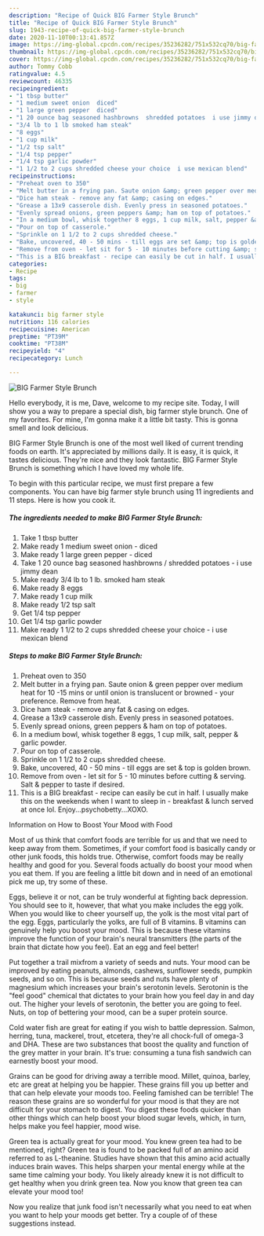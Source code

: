 ```yaml
---
description: "Recipe of Quick BIG Farmer Style Brunch"
title: "Recipe of Quick BIG Farmer Style Brunch"
slug: 1943-recipe-of-quick-big-farmer-style-brunch
date: 2020-11-10T00:13:41.857Z
image: https://img-global.cpcdn.com/recipes/35236282/751x532cq70/big-farmer-style-brunch-recipe-main-photo.jpg
thumbnail: https://img-global.cpcdn.com/recipes/35236282/751x532cq70/big-farmer-style-brunch-recipe-main-photo.jpg
cover: https://img-global.cpcdn.com/recipes/35236282/751x532cq70/big-farmer-style-brunch-recipe-main-photo.jpg
author: Tommy Cobb
ratingvalue: 4.5
reviewcount: 46335
recipeingredient:
- "1 tbsp butter"
- "1 medium sweet onion  diced"
- "1 large green pepper  diced"
- "1 20 ounce bag seasoned hashbrowns  shredded potatoes  i use jimmy dean"
- "3/4 lb to 1 lb smoked ham steak"
- "8 eggs"
- "1 cup milk"
- "1/2 tsp salt"
- "1/4 tsp pepper"
- "1/4 tsp garlic powder"
- "1 1/2 to 2 cups shredded cheese your choice  i use mexican blend"
recipeinstructions:
- "Preheat oven to 350"
- "Melt butter in a frying pan. Saute onion &amp; green pepper over medium heat for 10 -15 mins or until onion is translucent or browned - your preference. Remove from heat."
- "Dice ham steak - remove any fat &amp; casing on edges."
- "Grease a 13x9 casserole dish. Evenly press in seasoned potatoes."
- "Evenly spread onions, green peppers &amp; ham on top of potatoes."
- "In a medium bowl, whisk together 8 eggs, 1 cup milk, salt, pepper &amp; garlic powder."
- "Pour on top of casserole."
- "Sprinkle on 1 1/2 to 2 cups shredded cheese."
- "Bake, uncovered, 40 - 50 mins - till eggs are set &amp; top is golden brown."
- "Remove from oven - let sit for 5 - 10 minutes before cutting &amp; serving. Salt &amp; pepper to taste if desired."
- "This is a BIG breakfast - recipe can easily be cut in half. I usually make this on the weekends when I want to sleep in - breakfast &amp; lunch served at once lol. Enjoy...psychobetty...XOXO."
categories:
- Recipe
tags:
- big
- farmer
- style

katakunci: big farmer style 
nutrition: 116 calories
recipecuisine: American
preptime: "PT39M"
cooktime: "PT38M"
recipeyield: "4"
recipecategory: Lunch

---
```



![BIG Farmer Style Brunch](https://img-global.cpcdn.com/recipes/35236282/751x532cq70/big-farmer-style-brunch-recipe-main-photo.jpg)

Hello everybody, it is me, Dave, welcome to my recipe site. Today, I will show you a way to prepare a special dish, big farmer style brunch. One of my favorites. For mine, I'm gonna make it a little bit tasty. This is gonna smell and look delicious.

BIG Farmer Style Brunch is one of the most well liked of current trending foods on earth. It's appreciated by millions daily. It is easy, it is quick, it tastes delicious. They're nice and they look fantastic. BIG Farmer Style Brunch is something which I have loved my whole life.




To begin with this particular recipe, we must first prepare a few components. You can have big farmer style brunch using 11 ingredients and 11 steps. Here is how you cook it.

<!--inarticleads1-->

##### The ingredients needed to make BIG Farmer Style Brunch:

1. Take 1 tbsp butter
1. Make ready 1 medium sweet onion - diced
1. Make ready 1 large green pepper - diced
1. Take 1 20 ounce bag seasoned hashbrowns / shredded potatoes - i use jimmy dean
1. Make ready 3/4 lb to 1 lb. smoked ham steak
1. Make ready 8 eggs
1. Make ready 1 cup milk
1. Make ready 1/2 tsp salt
1. Get 1/4 tsp pepper
1. Get 1/4 tsp garlic powder
1. Make ready 1 1/2 to 2 cups shredded cheese your choice - i use mexican blend




<!--inarticleads2-->

##### Steps to make BIG Farmer Style Brunch:

1. Preheat oven to 350
1. Melt butter in a frying pan. Saute onion &amp; green pepper over medium heat for 10 -15 mins or until onion is translucent or browned - your preference. Remove from heat.
1. Dice ham steak - remove any fat &amp; casing on edges.
1. Grease a 13x9 casserole dish. Evenly press in seasoned potatoes.
1. Evenly spread onions, green peppers &amp; ham on top of potatoes.
1. In a medium bowl, whisk together 8 eggs, 1 cup milk, salt, pepper &amp; garlic powder.
1. Pour on top of casserole.
1. Sprinkle on 1 1/2 to 2 cups shredded cheese.
1. Bake, uncovered, 40 - 50 mins - till eggs are set &amp; top is golden brown.
1. Remove from oven - let sit for 5 - 10 minutes before cutting &amp; serving. Salt &amp; pepper to taste if desired.
1. This is a BIG breakfast - recipe can easily be cut in half. I usually make this on the weekends when I want to sleep in - breakfast &amp; lunch served at once lol. Enjoy...psychobetty...XOXO.




Information on How to Boost Your Mood with Food


Most of us think that comfort foods are terrible for us and that we need to keep away from them. Sometimes, if your comfort food is basically candy or other junk foods, this holds true. Otherwise, comfort foods may be really healthy and good for you. Several foods actually do boost your mood when you eat them. If you are feeling a little bit down and in need of an emotional pick me up, try some of these.

Eggs, believe it or not, can be truly wonderful at fighting back depression. You should see to it, however, that what you make includes the egg yolk. When you would like to cheer yourself up, the yolk is the most vital part of the egg. Eggs, particularly the yolks, are full of B vitamins. B vitamins can genuinely help you boost your mood. This is because these vitamins improve the function of your brain's neural transmitters (the parts of the brain that dictate how you feel). Eat an egg and feel better!

Put together a trail mixfrom a variety of seeds and nuts. Your mood can be improved by eating peanuts, almonds, cashews, sunflower seeds, pumpkin seeds, and so on. This is because seeds and nuts have plenty of magnesium which increases your brain's serotonin levels. Serotonin is the "feel good" chemical that dictates to your brain how you feel day in and day out. The higher your levels of serotonin, the better you are going to feel. Nuts, on top of bettering your mood, can be a super protein source.

Cold water fish are great for eating if you wish to battle depression. Salmon, herring, tuna, mackerel, trout, etcetera, they're all chock-full of omega-3 and DHA. These are two substances that boost the quality and function of the grey matter in your brain. It's true: consuming a tuna fish sandwich can earnestly boost your mood. 

Grains can be good for driving away a terrible mood. Millet, quinoa, barley, etc are great at helping you be happier. These grains fill you up better and that can help elevate your moods too. Feeling famished can be terrible! The reason these grains are so wonderful for your mood is that they are not difficult for your stomach to digest. You digest these foods quicker than other things which can help boost your blood sugar levels, which, in turn, helps make you feel happier, mood wise.

Green tea is actually great for your mood. You knew green tea had to be mentioned, right? Green tea is found to be packed full of an amino acid referred to as L-theanine. Studies have shown that this amino acid actually induces brain waves. This helps sharpen your mental energy while at the same time calming your body. You likely already knew it is not difficult to get healthy when you drink green tea. Now you know that green tea can elevate your mood too!

Now you realize that junk food isn't necessarily what you need to eat when you want to help your moods get better. Try  a  couple of  of  these  suggestions  instead.

